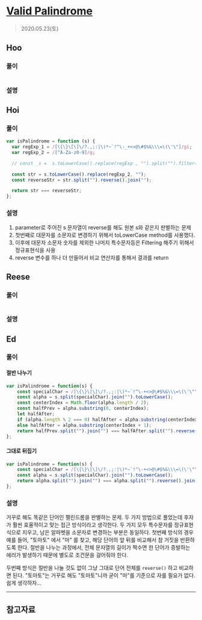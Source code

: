 # [Valid Palindrome](https://leetcode.com/explore/interview/card/top-interview-questions-easy/127/strings/883/)

> 2020.05.23(토)

## Hoo

### 풀이

```js
```

### 설명

## Hoi

### 풀이

```js
var isPalindrome = function (s) {
  var regExp_1 = /[\{\}\[\]\/?.,;:|\)*~`!^\-_+<>@\#$%&\\\=\(\'\"]/gi;
  var regExp_2 = /[^A-Za-z0-9]/g;

  // const _s =  s.toLowerCase().replace(regExp , "").split("").filter(el => el !== " ");

  const str = s.toLowerCase().replace(regExp_2, "");
  const reverseStr = str.split("").reverse().join("");

  return str === reverseStr;
};
```

### 설명

1. parameter로 주어진 s 문자열이 reverse를 해도 원본 s와 같은지 판별하는 문제
2. 첫번째로 대문자를 소문자로 변경하기 위해서 toLowerCase method를 사용했다.
3. 이후에 대문자 소문자 숫자를 제외한 나머지 특수문자등은 Filtering 해주기 위해서 정규표현식을 사용
4. reverse 변수를 하나 더 만들어서 비교 연산자를 통해서 결과를 return

## Reese

### 풀이

```js
```

### 설명

## Ed

### 풀이

#### 절반 나누기

```js
var isPalindrome = function(s) {
    const specialChar = /[\{\}\[\]\/?.,;:|\)*~`!^\-+<>@\#$%&\\\=\(\'\"\s]/gi; 
    const alpha = s.split(specialChar).join("").toLowerCase();
    const centerIndex = Math.floor(alpha.length / 2);
    const halfPrev = alpha.substring(0, centerIndex);
    let halfAfter;
    if (alpha.length % 2 === 0) halfAfter = alpha.substring(centerIndex);
    else halfAfter = alpha.substring(centerIndex + 1);
    return halfPrev.split("").join("") === halfAfter.split("").reverse().join("");
};
```

#### 그대로 뒤집기

```js
var isPalindrome = function(s) {
    const specialChar = /[\{\}\[\]\/?.,;:|\)*~`!^\-+<>@\#$%&\\\=\(\'\"\s]/gi; 
    const alpha = s.split(specialChar).join("").toLowerCase();
    return alpha.split("").join("") === alpha.split("").reverse().join("");
};
```

### 설명

거꾸로 해도 똑같은 단어인 펠린드롬을 판별하는 문제. 두 가지 방법으로 풀었는데 후자가 훨씬 효율적이고 맞는 접근 방식이라고 생각한다. 두 가지 모두 특수문자를 정규표현식으로 지우고, 남은 알파벳을 소문자로 변경하는 부분은 동일하다. 첫번째 방식의 경우 예를 들어, "토마토" 에서 "마" 를 찾고, 해당 단어의 앞 뒤를 비교해서 참 거짓을 반환하도록 한다. 절반을 나누는 과정에서, 전체 문자열의 길이가 짝수면 한 단어가 증발하는 에러가 발생하기 때문에 별도로 조건문을 걸어줘야 한다. 

두번째 방식은 절반을 나눌 것도 없이 그냥 그대로 단어 전체를 `reverse()` 하고 비교하면 된다. "토마토"는 거꾸로 해도 "토마토"니까 굳이 "마"를 기준으로 자를 필요가 없다. 쉽게 생각하자...

---

## 참고자료
